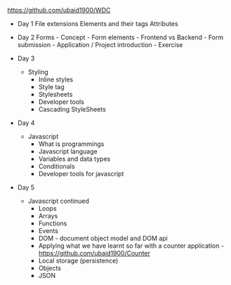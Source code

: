  https://github.com/ubaid1900/WDC
 - Day 1
    File extensions
    Elements and their tags
    Attributes
- Day 2
    Forms
        - Concept
        - Form elements
        - Frontend vs Backend
        - Form submission
        - Application / Project introduction
        - Exercise
- Day 3
    - Styling
        - Inline styles
        - Style tag
        - Stylesheets
        - Developer tools
        - Cascading StyleSheets
- Day 4
    - Javascript
        - What is programmings
        - Javascript language
        - Variables and data types
        - Conditionals
        - Developer tools for javascript

- Day 5
    - Javascript continued
        - Loops
        - Arrays
        - Functions
        - Events
        - DOM - document object model and DOM api
        - Applying what we have learnt so far with a counter application - https://github.com/ubaid1900/Counter
        - Local storage (persistence)
        - Objects
        - JSON



        
